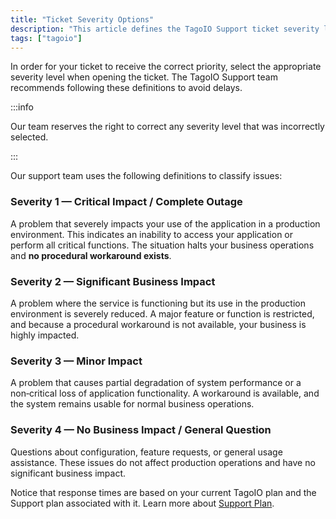 ```yaml
---
title: "Ticket Severity Options"
description: "This article defines the TagoIO Support ticket severity levels and explains how to select the appropriate priority when opening a support ticket."
tags: ["tagoio"]
---
```


In order for your ticket to receive the correct priority, select the appropriate severity level when opening the ticket. The TagoIO Support team recommends following these definitions to avoid delays.

:::info

Our team reserves the right to correct any severity level that was incorrectly selected.

:::

Our support team uses the following definitions to classify issues:

### Severity 1 — Critical Impact / Complete Outage
A problem that severely impacts your use of the application in a production environment. This indicates an inability to access your application or perform all critical functions. The situation halts your business operations and **no procedural workaround exists**.

### Severity 2 — Significant Business Impact
A problem where the service is functioning but its use in the production environment is severely reduced. A major feature or function is restricted, and because a procedural workaround is not available, your business is highly impacted.

### Severity 3 — Minor Impact
A problem that causes partial degradation of system performance or a non‑critical loss of application functionality. A workaround is available, and the system remains usable for normal business operations.

### Severity 4 — No Business Impact / General Question
Questions about configuration, feature requests, or general usage assistance. These issues do not affect production operations and have no significant business impact.

Notice that response times are based on your current TagoIO plan and the Support plan associated with it. Learn more about [Support Plan](https://tago.io/support-plans/).